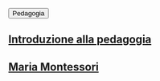 <link rel="stylesheet" href="../assets/style.css">


<button class="button blue">Pedagogia</button> 

## [Introduzione alla pedagogia](introduzione.md)

## [Maria Montessori](montessori.md)
